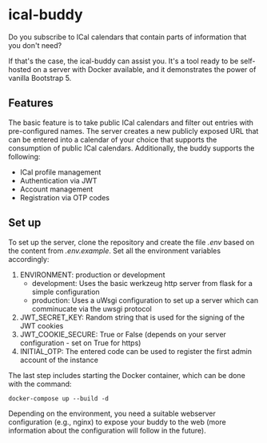 # ical-buddy
Do you subscribe to ICal calendars that contain parts of information that you don't need?

If that's the case, the ical-buddy can assist you. It's a tool ready to be self-hosted on a server with Docker available, and it demonstrates the power of vanilla Bootstrap 5.

## Features
The basic feature is to take public ICal calendars and filter out entries with pre-configured names. The server creates a new publicly exposed URL that can be entered into a calendar of your choice that supports the consumption of public ICal calendars. Additionally, the buddy supports the following:
* ICal profile management
* Authentication via JWT
* Account management
* Registration via OTP codes

## Set up
To set up the server, clone the repository and create the file *.env* based on the content from *.env.example*. Set all the environment variables accordingly:
1. ENVIRONMENT: production or development
    * development: Uses the basic werkzeug http server from flask for a simple configuration
    * production: Uses a uWsgi configuration to set up a server which can comminucate via the uwsgi protocol
2. JWT_SECRET_KEY: Random string that is used for the signing of the JWT cookies
3. JWT_COOKIE_SECURE: True or False (depends on your server configuration - set on True for https)
4. INITIAL_OTP: The entered code can be used to register the first admin account of the instance

The last step includes starting the Docker container, which can be done with the command:
```
docker-compose up --build -d
```
Depending on the environment, you need a suitable webserver configuration (e.g., nginx) to expose your buddy to the web (more information about the configuration will follow in the future).
